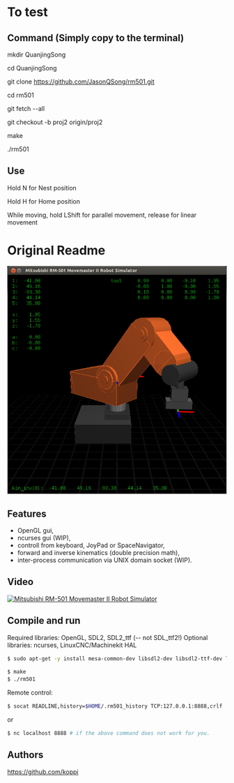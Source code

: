 # To test

## Command (Simply copy to the terminal)

mkdir QuanjingSong

cd QuanjingSong

git clone https://github.com/JasonQSong/rm501.git

cd rm501

git fetch --all

git checkout -b proj2 origin/proj2

make

./rm501

## Use

Hold N for Nest position

Hold H for Home position

While moving, hold LShift for parallel movement, release for linear movement 

# Original Readme

![rm501.png](doc/rm501.png)


## Features

 * OpenGL gui,
 * ncurses gui (WIP),
 * controll from keyboard, JoyPad or SpaceNavigator,
 * forward and inverse kinematics (double precision math),
 * inter-process communication via UNIX domain socket (WIP).

## Video

[![Mitsubishi RM-501 Movemaster II Robot Simulator](http://img.youtube.com/vi/ddvIzk9aeJo/0.jpg)](https://www.youtube.com/watch?v=ddvIzk9aeJo)

## Compile and run

Required libraries: OpenGL, SDL2, SDL2_ttf (-- not SDL_ttf2!)
Optional libraries: ncurses, LinuxCNC/Machinekit HAL

```bash
$ sudo apt-get -y install mesa-common-dev libsdl2-dev libsdl2-ttf-dev libsdl2-net-dev
```

```bash
$ make
$ ./rm501
```

Remote control:
```bash
$ socat READLINE,history=$HOME/.rm501_history TCP:127.0.0.1:8888,crlf
```
or
```bash
$ nc localhost 8888 # if the above command does not work for you.
```

## Authors

https://github.com/koppi
